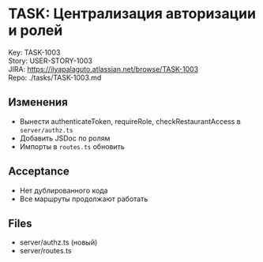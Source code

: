 # TASK: Централизация авторизации и ролей
Key: TASK-1003  
Story: USER-STORY-1003  
JIRA: https://ilyapalaguto.atlassian.net/browse/TASK-1003  
Repo: ./tasks/TASK-1003.md

## Изменения
- Вынести authenticateToken, requireRole, checkRestaurantAccess в `server/authz.ts`
- Добавить JSDoc по ролям
- Импорты в `routes.ts` обновить

## Acceptance
- Нет дублированного кода
- Все маршруты продолжают работать

## Files
- server/authz.ts (новый)
- server/routes.ts
